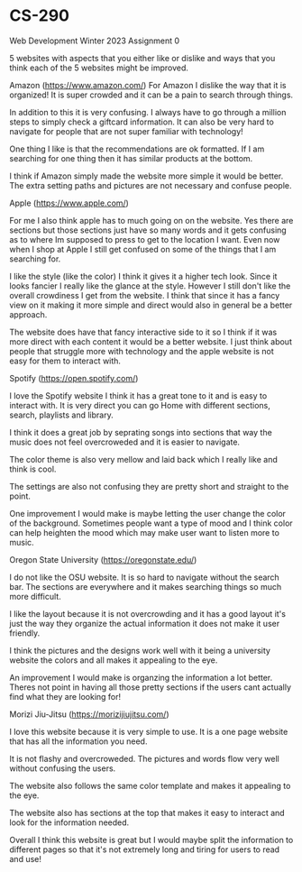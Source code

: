 # CS-290
Web Development Winter 2023
Assignment 0

5 websites with aspects that you either like or dislike and ways that you think each of the 5 websites might be improved.

Amazon (https://www.amazon.com/)
For Amazon I dislike the way that it is organized! It is super crowded and it can be a pain to search through things.

In addition to this it is very confusing. I always have to go through a million steps to simply check a giftcard information. It can 
also be very hard to navigate for people that are not super familiar with technology!

One thing I like is that the recommendations are ok formatted. If I am searching for one thing then it has similar products at the bottom.

I think if Amazon simply made the website more simple it would be better. The extra setting paths and pictures are not necessary and confuse people.


Apple (https://www.apple.com/)

For me I also think apple has to much going on on the website. Yes there are sections but those sections just have so many words and it gets confusing 
as to where Im supposed to press to get to the location I want. Even now when I shop at Apple I still get confused on some of the things that I am searching for.

I like the style (like the color) I think it gives it a higher tech look. Since it looks fancier I really like the glance at the style. However I still don't like
the overall crowdiness I get from the website. I think that since it has a fancy view on it making it more simple and direct would also in general be a better approach.

The website does have that fancy interactive side to it so I think if it was more direct with each content it would be a better website. I just think about people that struggle more with
technology and the apple website is not easy for them to interact with. 


Spotify (https://open.spotify.com/)

I love the Spotify website I think it has a great tone to it and is easy to interact with. It is very direct you can go Home with different sections, search, playlists and library.

I think it does a great job by seprating songs into sections that way the music does not feel overcroweded and it is easier to navigate.

The color theme is also very mellow and laid back which I really like and think is cool. 

The settings are also not confusing they are pretty short and straight to the point. 

One improvement I would make is maybe letting the user change the color of the background. Sometimes people want a type of mood and I think color can help heighten the mood which may make 
user want to listen more to music.


Oregon State University (https://oregonstate.edu/)

I do not like the OSU website. It is so hard to navigate without the search bar. The sections are everywhere and it makes searching things so much more difficult.

I like the layout because it is not overcrowding and it has a good layout it's just the way they organize the actual information it does not make it user friendly.

I think the pictures and the designs work well with it being a university website the colors and all makes it appealing to the eye.

An improvement I would make is organzing the information a lot better. Theres not point in having all those pretty sections if the users cant actually find what they are looking for!


Morizi Jiu-Jitsu (https://morizijiujitsu.com/)

I love this website because it is very simple to use. It is a one page website that has all the information you need. 

It is not flashy and overcroweded. The pictures and words flow very well without confusing the users. 

The website also follows the same color template and makes it appealing to the eye. 

The website also has sections at the top that makes it easy to interact and look for the information needed. 

Overall I think this website is great but I would maybe split the information to different pages so that it's not extremely long and tiring for users to read and use!









